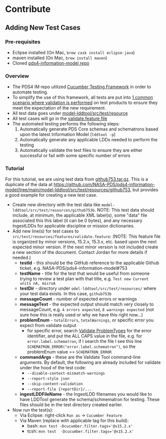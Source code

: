 # Contribute

## Adding New Test Cases

### Pre-requisites
* Eclipse installed (On Mac, `brew cask install eclipse-java`)
* maven installed (On Mac, `brew install maven`)
* Cloned [pds4-information-model repo](https://github.com/NASA-PDS/pds4-information-model/)

### Overview
* The PDS4 IM repo utilized [Cucumber Testing Framework](https://cucumber.io/) in order to automate testing.
* To simplify the use of this framework, all tests are put into [1 common scenario where validation is performed](https://github.com/NASA-PDS/pds4-information-model/blob/main/model-lddtool/src/test/resources/features/validate.feature#L3) on test products to ensure they meet the expectation of the new requirement.
* All test data goes under [model-lddtool/src/test/resource](https://github.com/NASA-PDS/pds4-information-model/tree/main/model-lddtool/src/test/resources)
* All test cases will go in the [validate.feature file]([url](https://github.com/NASA-PDS/pds4-information-model/blob/main/model-lddtool/src/test/resources/features/validate.feature))
* The automated testing performs the following steps:
   1. Automatically generate PDS Core schemas and schematrons based upon the latest Information Model (`lddtool -p`)
   2. Automatically generate any applicable LDDs needed to perform the testing
   3. Automatically validate the test files to ensure they are either successful or fail with some specific number of errors

### Tutorial
For this tutorial, we are using test data from [github753.tar.gz](https://github.com/user-attachments/files/17998198/github753.tar.gz). This is a duplicate of the data at https://github.com/NASA-PDS/pds4-information-model/tree/main/model-lddtool/src/test/resources/github753, but provides a good example for creating a new test case.

* Create new directory with the test data like `model-lddtool/src/test/resources/github753b`. NOTE: This test data should include, at minimum, the applicable XML label(s), some "data" file associated this this label (it can be 0 bytes), and any necessary IngestLDDs for applicable discipline or mission dictionaries.
* Add new line(s) for test cases to `src/test/resources/features/validate.feature`: (NOTE: This feature file is organized by minor versions, 15.2.x, 15.3.x, etc. based upon the next expected minor version. If the next minor version is not included create a new section of the document. Contact Jordan for more details if needed.)
  * **testId** - this should be the GitHub reference to the applicable Github ticket, e.g. NASA-PDS/pds4-information-model#753
  * **testName** - title for the test that would be useful from someone trying to review a test plan with that title, e.g. `Test new Current units nA, microA`
  * **testDir** - directory under `odel-lddtool/src/test/resources/` where your test data exists. In this case, `github753b`
  * **messageCount** - number of expected errors or warnings 
  * **messageText** - the expected output should match very closely to messageCount, e.g. `4 errors expected`, `8 warnings expected` (not sure how this is really used or why we have this right now...)
  * **problemEnum** - `totalErrors`, `totalWarnings`, or specific error you expect from validate output
    * for specific error, search [Validate ProblemTypes](https://github.com/NASA-PDS/validate/blob/main/src/main/java/gov/nasa/pds/tools/validate/ProblemType.java) for the error identifier, and put the ALL CAPS value in the file, e.g. for `error.label.schematron`, if I search the file I see this line `SCHEMATRON_ERROR("error.label.schematron")`, so the problemEnum value == `SCHEMATRON_ERROR`
  * **commandArgs** - these are the Validate Tool command-line arguments. By default, the following are already included for validate under the hood of the test code: 
    * `--disable-context-mismatch-warnings`
    * `--report-style json`
    * `--skip-content-validation`
    * `--report-file {reportDir}/...`
  * **ingestLDDFileName** - the IngestLDD filenames you would like to have LDDTool generate the schema/schmematron for testing. These files should be in the test directory created earlier.
* Now run the test(s):
  * Via Eclipse: right-click `Run as` -> `Cucumber Feature`
  * Via Maven (replace with applicable tag for this build):
    * bash: `mvn test -Dcucumber.filter.tags='@v15.2.x'`
    * tcsh: `mvn test  -Dcucumber.filter.tags='@v15.2.x'`
 
